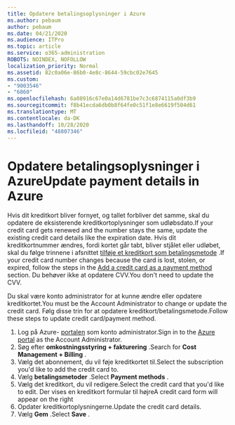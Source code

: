 ```yaml
---
title: Opdatere betalingsoplysninger i Azure
ms.author: pebaum
author: pebaum
ms.date: 04/21/2020
ms.audience: ITPro
ms.topic: article
ms.service: o365-administration
ROBOTS: NOINDEX, NOFOLLOW
localization_priority: Normal
ms.assetid: 82c0a06e-86b0-4e8c-8644-59cbc02e7645
ms.custom:
- "9003546"
- "6860"
ms.openlocfilehash: 6a08916c67e0a14d6781be7c3c6874115a0df3b9
ms.sourcegitcommit: f8b41ecda6db0b8f64fe0c51f1e8e6619f504d61
ms.translationtype: MT
ms.contentlocale: da-DK
ms.lasthandoff: 10/28/2020
ms.locfileid: "48807346"
---
```

# <a name="update-payment-details-in-azure"></a><span data-ttu-id="36d7a-102">Opdatere betalingsoplysninger i Azure</span><span class="sxs-lookup"><span data-stu-id="36d7a-102">Update payment details in Azure</span></span>

<span data-ttu-id="36d7a-103">Hvis dit kreditkort bliver fornyet, og tallet forbliver det samme, skal du opdatere de eksisterende kreditkortoplysninger som udløbsdato.</span><span class="sxs-lookup"><span data-stu-id="36d7a-103">If your credit card gets renewed and the number stays the same, update the existing credit card details like the expiration date.</span></span> <span data-ttu-id="36d7a-104">Hvis dit kreditkortnummer ændres, fordi kortet går tabt, bliver stjålet eller udløbet, skal du følge trinnene i afsnittet [tilføje et kreditkort som betalingsmetode](https://docs.microsoft.com/azure/cost-management-billing/manage/change-credit-card?WT.mc_id=Portal-Microsoft_Azure_Support#addcard) .</span><span class="sxs-lookup"><span data-stu-id="36d7a-104">If your credit card number changes because the card is lost, stolen, or expired, follow the steps in the [Add a credit card as a payment method](https://docs.microsoft.com/azure/cost-management-billing/manage/change-credit-card?WT.mc_id=Portal-Microsoft_Azure_Support#addcard) section.</span></span> <span data-ttu-id="36d7a-105">Du behøver ikke at opdatere CVV.</span><span class="sxs-lookup"><span data-stu-id="36d7a-105">You don't need to update the CVV.</span></span>

<span data-ttu-id="36d7a-106">Du skal være konto administrator for at kunne ændre eller opdatere kreditkortet.</span><span class="sxs-lookup"><span data-stu-id="36d7a-106">You must be the Account Administrator to change or update the credit card.</span></span> <span data-ttu-id="36d7a-107">Følg disse trin for at opdatere kreditkort/betalingsmetode.</span><span class="sxs-lookup"><span data-stu-id="36d7a-107">Follow these steps to update credit card/payment method.</span></span>

1. <span data-ttu-id="36d7a-108">Log på Azure- [portalen](https://portal.azure.com/) som konto administrator.</span><span class="sxs-lookup"><span data-stu-id="36d7a-108">Sign in to the [Azure portal](https://portal.azure.com/) as the Account Administrator.</span></span>
2. <span data-ttu-id="36d7a-109">Søg efter **omkostningsstyring + fakturering** .</span><span class="sxs-lookup"><span data-stu-id="36d7a-109">Search for **Cost Management + Billing** .</span></span>
3. <span data-ttu-id="36d7a-110">Vælg det abonnement, du vil føje kreditkortet til.</span><span class="sxs-lookup"><span data-stu-id="36d7a-110">Select the subscription you'd like to add the credit card to.</span></span>
4. <span data-ttu-id="36d7a-111">Vælg **betalingsmetoder** .</span><span class="sxs-lookup"><span data-stu-id="36d7a-111">Select **Payment methods** .</span></span>
5. <span data-ttu-id="36d7a-112">Vælg det kreditkort, du vil redigere.</span><span class="sxs-lookup"><span data-stu-id="36d7a-112">Select the credit card that you'd like to edit.</span></span> <span data-ttu-id="36d7a-113">Der vises en kreditkort formular til højre</span><span class="sxs-lookup"><span data-stu-id="36d7a-113">A credit card form will appear on the right</span></span>
6. <span data-ttu-id="36d7a-114">Opdater kreditkortoplysningerne.</span><span class="sxs-lookup"><span data-stu-id="36d7a-114">Update the credit card details.</span></span>
7. <span data-ttu-id="36d7a-115">Vælg **Gem** .</span><span class="sxs-lookup"><span data-stu-id="36d7a-115">Select **Save** .</span></span>
